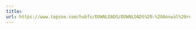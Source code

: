 ```yaml
---
title: 
url: https://www.topsoe.com/hubfs/DOWNLOADS/DOWNLOADS%20-%20Annual%20reports/2018/Haldor%20Topsoe%20Annual%20Report%202018_navigation.pdf
---
```


